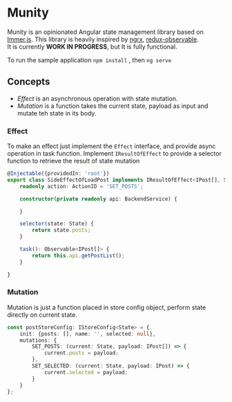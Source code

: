 # Munity

Munity is an opinionated Angular state management library based on [Immer.js](https://github.com/immerjs/immer). This library is heavily inspired by [ngrx](), [redux-observable]().   
It is currently **WORK IN PROGRESS**, but It is fully functional.

To run the sample application
```npm install``` , then ```ng serve```


## Concepts
* *Effect* is an asynchronous operation with state mutation.
* *Mutation* is a function takes the current state, payload as input and mutate teh state in its body.

### Effect
To make an effect just implement the ```Effect``` interface, and provide async operation in task function. Implement ```IResultOfEffect``` to provide a selector function to retrieve the result of state mutation
```ts
@Injectable({providedIn: 'root'})
export class SideEffectOfLoadPost implements IResultOfEffect<IPost[], State, IPost[]> {
    readonly action: ActionID = 'SET_POSTS';

    constructor(private readonly api: BackendService) {

    }

    selector(state: State) {
        return state.posts;
    }

    task(): Observable<IPost[]> {
        return this.api.getPostList();
    }

}
```

### Mutation
Mutation is just a function placed in store config object, perform state directly on current state.
```ts
const postStoreConfig: IStoreConfig<State> = {
    init: {posts: [], name: '', selected: null},
    mutations: {
        SET_POSTS: (current: State, payload: IPost[]) => {
            current.posts = payload;
        },
        SET_SELECTED: (current: State, payload: IPost) => {
            current.selected = payload;
        }
    }
};
```
